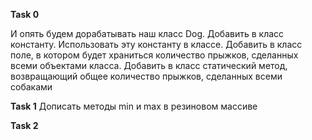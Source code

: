 **Task 0** 

И опять будем дорабатывать наш класс Dog.
Добавить в класс константу. Использовать эту константу в классе.
Добавить в класс поле, в котором будет храниться количество прыжков, сделанных всеми объектами класса.
Добавить в класс статический метод, возвращающий общее количество прыжков, сделанных всеми собаками


**Task 1**
Дописать методы min и max в резиновом массиве


**Task 2**
















